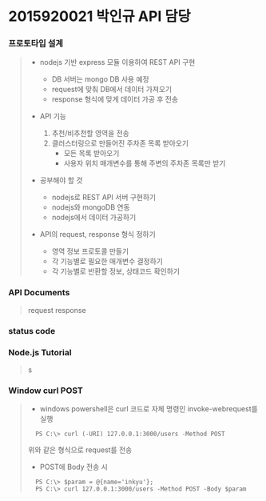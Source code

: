 # 2015920021 박인규 API 담당

### 프로토타입 설계
>   * nodejs 기반 express 모듈 이용하여 REST API 구현
>       - DB 서버는 mongo DB 사용 예정
>       - request에 맞춰 DB에서 데이터 가져오기
>       - response 형식에 맞게 데이터 가공 후 전송
>
>   * API 기능
>       1. 추천/비추천할 영역을 전송
>       2. 클러스터링으로 만들어진 주차존 목록 받아오기
>           - 모든 목록 받아오기
>           - 사용자 위치 매개변수를 통해 주변의 주차존 목록만 받기
>
>   * 공부해야 할 것
>       - nodejs로 REST API 서버 구현하기
>       - nodejs와 mongoDB 연동
>       - nodejs에서 데이터 가공하기
>
>   * API의 request, response 형식 정하기
>       - 영역 정보 프로토콜 만들기
>       - 각 기능별로 필요한 매개변수 결정하기
>       - 각 기능별로 반환할 정보, 상태코드 확인하기

### API Documents
>   request
>   response

### status code
>
>

### Node.js Tutorial
> s
>

### Window curl POST
> * windows powershell은 curl 코드로 자체 명령인 invoke-webrequest를 실행
> ```
>   PS C:\> curl (-URI) 127.0.0.1:3000/users -Method POST
> ```
> 위와 같은 형식으로 request를 전송
> 
> * POST에 Body 전송 시
> ```
>   PS C:\> $param = @{name='inkyu'};
>   PS C:\> curl 127.0.0.1:3000/users -Method POST -Body $param
> ```
